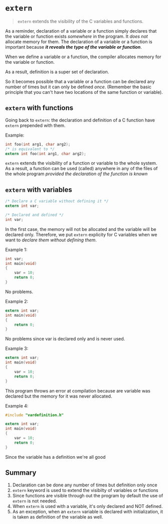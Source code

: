 # `extern`
> `extern` extends the visibility of the C variables and functions.

As a reminder, declaration of a variable or a function simply declares that the variable or function exists *somewhere* in the program. It *does not* allocate memory for them. The declaration of a variable or a function is important because ***it reveals the type of the variable or function***.

When we define a variable or a function, the compiler allocates memory for the variable or function.

As a result, definition is a super set of declaration.

So it becomes possible that a variable or a function can be declared any number of times but it can only be defined *once*. (Remember the basic principle that you can't have two locations of the same function or variable).

## `extern` with functions
Going back to `extern`: the declaration and definition of a C function have `extern` prepended with them.

Example:
```c
int foo(int arg1, char arg2);
/* is equivalent to */
extern int foo(int arg1, char arg2);
```

`extern` extends the visibility of a function or variable to the whole system. As a result, a function can be used (called) anywhere in any of the files of the whole program *provided the declaration of the function is known*

## `extern` with variables

```c
/* Declare a C variable without defining it */
extern int var;

/* Declared and defined */
int var;
```

In the first case, the memory will not be allocated and the variable will be declared only. Therefore, we put `extern` explicity for C variables when we want to *declare them without defining them*.

Example 1:
```c
int var;
int main(void)
{
    var = 10;
    return 0;
}
```
No problems.

Example 2:
```c
extern int var;
int main(void)
{
    return 0;
}
```
No problems since var is declared only and is never used.

Example 3:
```c
extern int var;
int main(void)
{
    var = 10;
    return 0;
}
```
This program throws an error at compilation because are variable was declared but the memory for it was never allocated.

Example 4:
```c
#include "vardefinition.h"

extern int var;
int main(void)
{
    var = 10;
    return 0;
}
```
Since the variable has a definition we're all good

## Summary

1. Declaration can be done any number of times but definition only once
2. `extern` keyword is used to extend the visibilty of variables or functions
3. Since functions are visible through out the program by default the use of `extern` is not needed.
4. When `extern` is used with a variable, it's only declared and NOT defined.
5. As an exception, when an `extern` variable is declared with initialization, it is taken as definition of the variable as well.